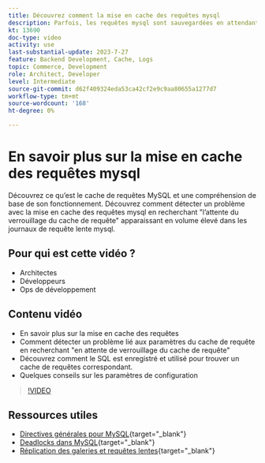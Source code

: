 ```yaml
---
title: Découvrez comment la mise en cache des requêtes mysql
description: Parfois, les requêtes mysql sont sauvegardées en attendant un verrou. Ce tutoriel explique ce qu’est la mise en cache des requêtes et quelques recommandations pour les paramètres si vous rencontrez des problèmes.
kt: 13690
doc-type: video
activity: use
last-substantial-update: 2023-7-27
feature: Backend Development, Cache, Logs
topic: Commerce, Development
role: Architect, Developer
level: Intermediate
source-git-commit: d62f409324eda53ca42cf2e9c9aa80655a1277d7
workflow-type: tm+mt
source-wordcount: '168'
ht-degree: 0%

---
```


# En savoir plus sur la mise en cache des requêtes mysql

Découvrez ce qu’est le cache de requêtes MySQL et une compréhension de base de son fonctionnement. Découvrez comment détecter un problème avec la mise en cache des requêtes mysql en recherchant &quot;l’attente du verrouillage du cache de requête&quot; apparaissant en volume élevé dans les journaux de requête lente mysql.

## Pour qui est cette vidéo ?

- Architectes
- Développeurs
- Ops de développement

## Contenu vidéo

- En savoir plus sur la mise en cache des requêtes
- Comment détecter un problème lié aux paramètres du cache de requête en recherchant &quot;en attente de verrouillage du cache de requête&quot;
- Découvrez comment le SQL est enregistré et utilisé pour trouver un cache de requêtes correspondant.
- Quelques conseils sur les paramètres de configuration

>[!VIDEO](https://video.tv.adobe.com/v/3422015?learn=on)

## Ressources utiles

- [Directives générales pour MySQL](https://experienceleague.adobe.com/docs/commerce-operations/installation-guide/prerequisites/database-server/mysql.html?lang=en){target="_blank"}
- [Deadlocks dans MySQL](https://experienceleague.adobe.com/docs/commerce-knowledge-base/kb/troubleshooting/database/deadlocks-in-mysql.html){target="_blank"}
- [Réplication des galeries et requêtes lentes](https://experienceleague.adobe.com/docs/commerce-learn/tutorials/backend-development/galera-db-slow-replication.html){target="_blank"}
